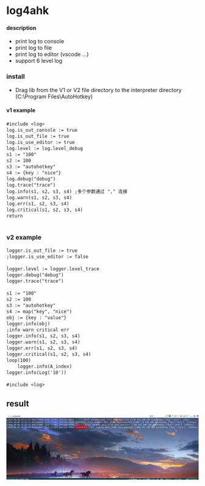 # log4ahk

#### description
* print log to console
* print log to file
* print log to editor (vscode ...)
* support 6 level log

### install
* Drag lib from the V1 or V2 file directory to the interpreter directory (C:\Program Files\AutoHotkey)

#### v1 example
```
#include <log>
log.is_out_console := true
log.is_out_file := true
log.is_use_editor := true
log.level := log.level_debug
s1 := "100"
s2 := 100
s3 := "autohotkey"
s4 := {key : "nice"}
log.debug("debug")
log.trace("trace")
log.info(s1, s2, s3, s4) ;多个参数通过 "," 连接
log.warn(s1, s2, s3, s4)
log.err(s1, s2, s3, s4)
log.critical(s1, s2, s3, s4)
return


```

### v2 example

```
logger.is_out_file := true 
;logger.is_use_editor := false

logger.level := logger.level_trace
logger.debug("debug")
logger.trace("trace")

s1 := "100"
s2 := 100
s3 := "autohotkey"
s4 := map("key", "nice")
obj := {key : "value"}
logger.info(obj)
;info warn critical err
logger.info(s1, s2, s3, s4)
logger.warn(s1, s2, s3, s4)
logger.err(s1, s2, s3, s4)
logger.critical(s1, s2, s3, s4)
loop(100)
    logger.info(A_index)
logger.info(Log('10'))

#include <log>
```
## result
![log4ahk](/pic/log4ahk.PNG)